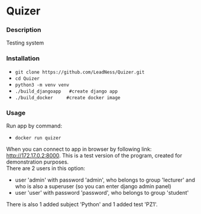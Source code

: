 # Quizer

### Description
Testing system
### Installation
- ```git clone https://github.com/LeadNess/Quizer.git```
- ```cd Quizer```
- ```python3 -m venv venv```
- ```./build_djangoapp   #create django app```
- ```./build_docker     #create docker image```
### Usage
Run app by command:   
- ```docker run quizer```  
  
When you can connect to app in browser by following link: http://172.17.0.2:8000.
This is a test version of the program, created for demonstration purposes.   
There are 2 users in this option:
- user 'admin' with password 'admin', who belongs to group 'lecturer' and who is also a superuser (so you can enter django admin panel)
- user 'user' with password 'password', who belongs to group 'student'    

There is also 1 added subject 'Python' and 1 added test 'PZ1'.